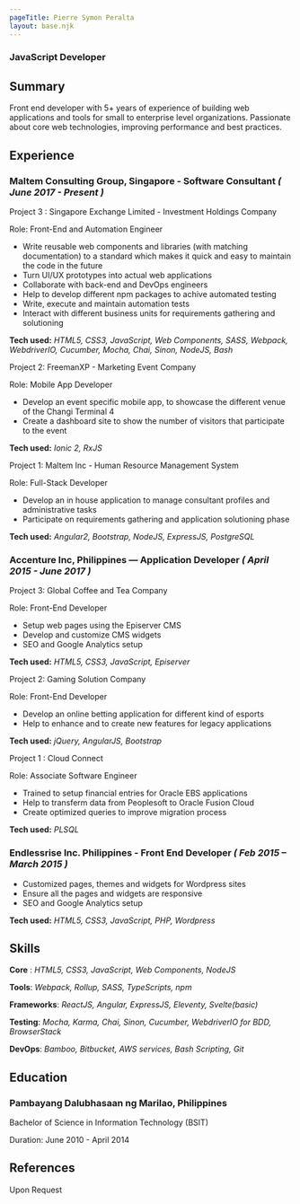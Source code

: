 ```yaml
---
pageTitle: Pierre Symon Peralta
layout: base.njk
---
```


### JavaScript Developer

## Summary
Front end developer with 5+ years of experience of building web applications and tools for small to enterprise level organizations.
Passionate about core web technologies, improving performance and best practices.


## Experience

### Maltem Consulting Group, Singapore - Software Consultant  *( June 2017 - Present )*
Project 3 : Singapore Exchange Limited - Investment Holdings Company

Role: Front-End and Automation Engineer
- Write reusable web components and libraries (with matching documentation)
to a standard which makes it quick and easy to maintain the code in the
future
- Turn UI/UX prototypes into actual web applications
- Collaborate with back-end and DevOps engineers
- Help to develop different npm packages to achive automated testing
- Write, execute and maintain automation tests
- Interact with different business units for requirements gathering and solutioning

**Tech used:**
*HTML5, CSS3, JavaScript, Web Components, SASS, Webpack, WebdriverIO, Cucumber, Mocha, Chai, Sinon, NodeJS, Bash*

Project 2: FreemanXP - Marketing Event Company

Role: Mobile App Developer
- Develop an event specific mobile app, to showcase the different venue of the Changi Terminal 4
- Create a dashboard site to show the number of visitors that participate to the event

**Tech used:** 
*Ionic 2, RxJS*

Project 1: Maltem Inc - Human Resource Management System

Role: Full-Stack Developer
- Develop an in house application to manage consultant profiles and administrative tasks
- Participate on requirements gathering and application solutioning phase

**Tech used:** 
*Angular2, Bootstrap, NodeJS, ExpressJS, PostgreSQL*

### Accenture Inc, Philippines — Application Developer  *( April 2015 - June 2017 )*
Project 3: Global Coffee and Tea Company

Role: Front-End Developer
- Setup web pages using the Episerver CMS
- Develop and customize CMS widgets
- SEO and Google Analytics setup

**Tech used:** 
*HTML5, CSS3, JavaScript, Episerver*

Project 2: Gaming Solution Company

Role: Front-End Developer
- Develop an online betting application for different kind of esports
- Help to enhance and to create new features for legacy applications

**Tech used:** 
*jQuery, AngularJS, Bootstrap*

Project 1 : Cloud Connect

Role: Associate Software Engineer
- Trained to setup financial entries for Oracle EBS applications
- Help to transferm data from Peoplesoft to Oracle Fusion Cloud
- Create optimized queries to improve migration process

**Tech used:** 
*PLSQL*


### Endlessrise Inc. Philippines - Front End Developer  *( Feb 2015 – March 2015 )*
- Customized pages, themes and widgets for Wordpress sites
- Ensure all the pages and widgets are responsive
- SEO and Google Analytics setup

**Tech used:** 
*HTML5, CSS3, JavaScript, PHP, Wordpress*


## Skills

**Core** : *HTML5, CSS3, JavaScript, Web Components, NodeJS*

**Tools**: *Webpack, Rollup, SASS, TypeScripts, npm*

**Frameworks**: *ReactJS, Angular, ExpressJS, Eleventy, Svelte(basic)*

**Testing**: *Mocha, Karma, Chai, Sinon, Cucumber, WebdriverIO for BDD, BrowserStack*

**DevOps**: *Bamboo, Bitbucket, AWS services, Bash Scripting, Git*


## Education

### Pambayang Dalubhasaan ng Marilao, Philippines
Bachelor of Science in Information Technology (BSIT)

Duration: June 2010 - April 2014

## References

Upon Request





